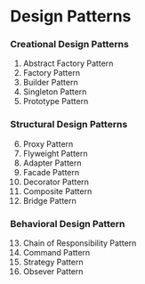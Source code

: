 # Design Patterns

### Creational Design Patterns

1. Abstract Factory Pattern
2. Factory Pattern
3. Builder Pattern
4. Singleton Pattern
5. Prototype Pattern

### Structural Design Patterns

6. Proxy Pattern
7. Flyweight Pattern
8. Adapter Pattern
9. Facade Pattern
10. Decorator Pattern
11. Composite Pattern
12. Bridge Pattern

### Behavioral Design Pattern

13. Chain of Responsibility Pattern
14. Command Pattern
15. Strategy Pattern
16. Obsever Pattern

